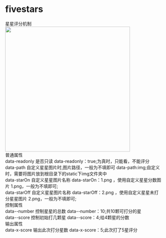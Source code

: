# fivestars
星星评分机制<br>
<img src="http://www.wware.org/img/170704_4.jpg?_9ece" width="400px"><br>
普通属性<br>
data-readonly	是否只读	data-readonly：true;为真时，只能看，不能评分<br>
data-path	自定义星星图片时,图片路径，一般为不填即可	data-path:img;自定义时，需要将图片放到根目录下的static下img文件夹中<br>
data-starOn	自定义星星图片名称	data-starOn：1.png ，使用自定义星星分数图片 1.png，一般为不填即可;<br>
data-starOff	自定义星星图片名称	data-starOff：2.png ，使用自定义星星未打分星星图片 2.png，一般为不填即可;<br>
控制属性<br>
data--number	控制星星的总数	data--number：10;共10颗可打分的星<br>
data--score	控制初始打几颗星	data--score：4;给4颗星的分数<br>
输出属性<br>
data-x-score	输出此次打分星数	data-x-score：5;此次打了5星评分<br>
